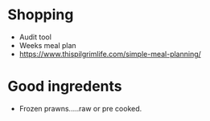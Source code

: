 # Shopping
- Audit tool
- Weeks meal plan
- https://www.thispilgrimlife.com/simple-meal-planning/


# Good ingredents
- Frozen prawns.....raw or pre cooked.
